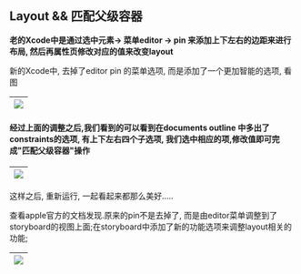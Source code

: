 ## Layout && 匹配父级容器

**老的Xcode中是通过选中元素-&gt; 菜单editor -&gt; pin 来添加上下左右的边距来进行布局, 然后再属性页修改对应的值来改变layout**

新的Xcode中, 去掉了editor pin 的菜单选项, 而是添加了一个更加智能的选项, 看图

| ![](/MacIOS_development/img/layout01.png) |
| :---: |


#### 经过上面的调整之后,我们看到的可以看到在documents outline 中多出了constraints的选项, 有上下左右四个子选项, 我们选中相应的项,修改值即可完成"匹配父级容器"操作

| ![](/MacIOS_development/img/layout02.png) |
| :---: |


这样之后, 重新运行, 一起看起来都那么美好.....

查看apple官方的文档发现.原来的pin不是去掉了, 而是由editor菜单调整到了storyboard的视图上面;在storyboard中添加了新的功能选项来调整layout相关的功能;

| ![](/MacIOS_development/img/layout03.png) |
|:--:|

